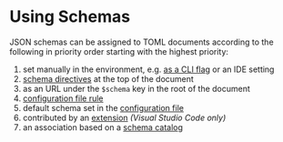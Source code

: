 # Using Schemas

JSON schemas can be assigned to TOML documents according to the following in priority order starting with the highest priority:

1. set manually in the environment, e.g. [as a CLI flag](../cli/usage/validation.md#using-a-specific-schema) or an IDE setting
1. [schema directives](./directives.md#the-schema-directive) at the top of the document
1. as an URL under the `$schema` key in the root of the document
1. [configuration file rule](./file#rules)
1. default schema set in the [configuration file](./file#schema)
1. contributed by an [extension](./developing-schemas.md#visual-studio-code-extensions) *(Visual Studio Code only)*
1. an association based on a [schema catalog](./developing-schemas.md#publishing)
